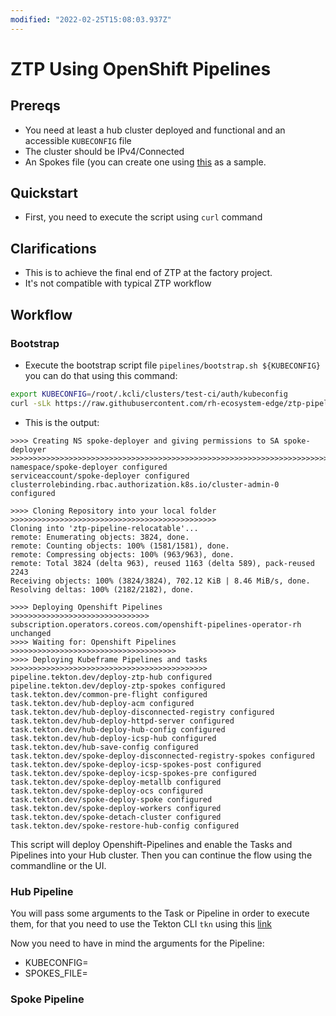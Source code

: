 ```yaml
---
modified: "2022-02-25T15:08:03.937Z"
---
```


# ZTP Using OpenShift Pipelines

## Prereqs

- You need at least a hub cluster deployed and functional and an accessible `KUBECONFIG` file
- The cluster should be IPv4/Connected
- An Spokes file (you can create one using [this](https://raw.githubusercontent.com/rh-ecosystem-edge/ztp-pipeline-relocatable/main/examples/config.yaml) as a sample.

## Quickstart

- First, you need to execute the script using `curl` command

## Clarifications

- This is to achieve the final end of ZTP at the factory project.
- It's not compatible with typical ZTP workflow

## Workflow

### Bootstrap

- Execute the bootstrap script file `pipelines/bootstrap.sh ${KUBECONFIG}` you can do that using this command:

```sh
export KUBECONFIG=/root/.kcli/clusters/test-ci/auth/kubeconfig
curl -sLk https://raw.githubusercontent.com/rh-ecosystem-edge/ztp-pipeline-relocatable/tekton-pipeline/pipelines/bootstrap.sh | bash -s -- ${KUBECONFIG}
```

- This is the output:

```console
>>>> Creating NS spoke-deployer and giving permissions to SA spoke-deployer
>>>>>>>>>>>>>>>>>>>>>>>>>>>>>>>>>>>>>>>>>>>>>>>>>>>>>>>>>>>>>>>>>>>>>>>>>>>>>>>>>>>>>>>
namespace/spoke-deployer configured
serviceaccount/spoke-deployer configured
clusterrolebinding.rbac.authorization.k8s.io/cluster-admin-0 configured

>>>> Cloning Repository into your local folder
>>>>>>>>>>>>>>>>>>>>>>>>>>>>>>>>>>>>>>>>>>>>>>
Cloning into 'ztp-pipeline-relocatable'...
remote: Enumerating objects: 3824, done.
remote: Counting objects: 100% (1581/1581), done.
remote: Compressing objects: 100% (963/963), done.
remote: Total 3824 (delta 963), reused 1163 (delta 589), pack-reused 2243
Receiving objects: 100% (3824/3824), 702.12 KiB | 8.46 MiB/s, done.
Resolving deltas: 100% (2182/2182), done.

>>>> Deploying Openshift Pipelines
>>>>>>>>>>>>>>>>>>>>>>>>>>>>>>>
subscription.operators.coreos.com/openshift-pipelines-operator-rh unchanged
>>>> Waiting for: Openshift Pipelines
>>>>>>>>>>>>>>>>>>>>>>>>>>>>>>>>>>>>>
>>>> Deploying Kubeframe Pipelines and tasks
>>>>>>>>>>>>>>>>>>>>>>>>>>>>>>>>>>>>>>>>>>>>
pipeline.tekton.dev/deploy-ztp-hub configured
pipeline.tekton.dev/deploy-ztp-spokes configured
task.tekton.dev/common-pre-flight configured
task.tekton.dev/hub-deploy-acm configured
task.tekton.dev/hub-deploy-disconnected-registry configured
task.tekton.dev/hub-deploy-httpd-server configured
task.tekton.dev/hub-deploy-hub-config configured
task.tekton.dev/hub-deploy-icsp-hub configured
task.tekton.dev/hub-save-config configured
task.tekton.dev/spoke-deploy-disconnected-registry-spokes configured
task.tekton.dev/spoke-deploy-icsp-spokes-post configured
task.tekton.dev/spoke-deploy-icsp-spokes-pre configured
task.tekton.dev/spoke-deploy-metallb configured
task.tekton.dev/spoke-deploy-ocs configured
task.tekton.dev/spoke-deploy-spoke configured
task.tekton.dev/spoke-deploy-workers configured
task.tekton.dev/spoke-detach-cluster configured
task.tekton.dev/spoke-restore-hub-config configured
```

This script will deploy Openshift-Pipelines and enable the Tasks and Pipelines into your Hub cluster.
Then you can continue the flow using the commandline or the UI.

### Hub Pipeline

You will pass some arguments to the Task or Pipeline in order to execute them, for that you need to use the Tekton CLI `tkn` using this [link](https://mirror.openshift.com/pub/openshift-v4/x86_64/clients/pipeline/latest/tkn-linux-amd64-0.21.0.tar.gz)

Now you need to have in mind the arguments for the Pipeline:

- KUBECONFIG=
- SPOKES_FILE=

### Spoke Pipeline
